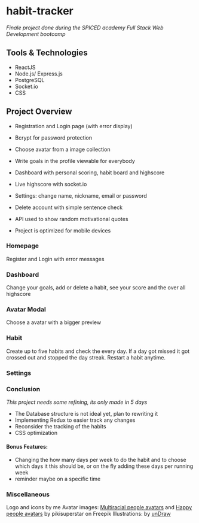 # habit-tracker

_Finale project done during the SPICED academy Full Stack Web Development bootcamp_

## Tools & Technologies

-   ReactJS
-   Node.js/ Express.js
-   PostgreSQL
-   Socket.io
-   CSS

## Project Overview

-   Registration and Login page (with error display)
-   Bcrypt for password protection
-   Choose avatar from a image collection
-   Write goals in the profile viewable for everybody
-   Dashboard with personal scoring, habit board and highscore
-   Live highscore with socket.io
-   Settings: change name, nickname, email or password
-   Delete account with simple sentence check
-   API used to show random motivational quotes

-   Project is optimized for mobile devices

### Homepage

Register and Login with error messages

### Dashboard

Change your goals, add or delete a habit, see your score and the over all highscore

### Avatar Modal

Choose a avatar with a bigger preview

### Habit

Create up to five habits and check the every day. If a day got missed it got crossed out and stopped the day streak. Restart a habit anytime.

### Settings

### Conclusion

_This project needs some refining, its only made in 5 days_

-   The Database structure is not ideal yet, plan to rewriting it
-   Implementing Redux to easier track any changes
-   Reconsider the tracking of the habits
-   CSS optimization

#### Bonus Features:

-   Changing the how many days per week to do the habit and to choose which days it this should be, or on the fly adding these days per running week
-   reminder maybe on a specific time

### Miscellaneous

Logo and icons by me
Avatar images: <a href="https://www.freepik.com/free-vector/happy-people-avatars_7085154.htm#query=profile&position=48&from_view=keyword">Multiracial people avatars</a> and
<a href="https://www.freepik.com/free-vector/multiracial-people-avatars_7085153.htm#query=profile&position=26&from_view=keyword">Happy people avatars</a> by pikisuperstar on Freepik
Illustrations: by <a href="https://undraw.co/">unDraw</a>
